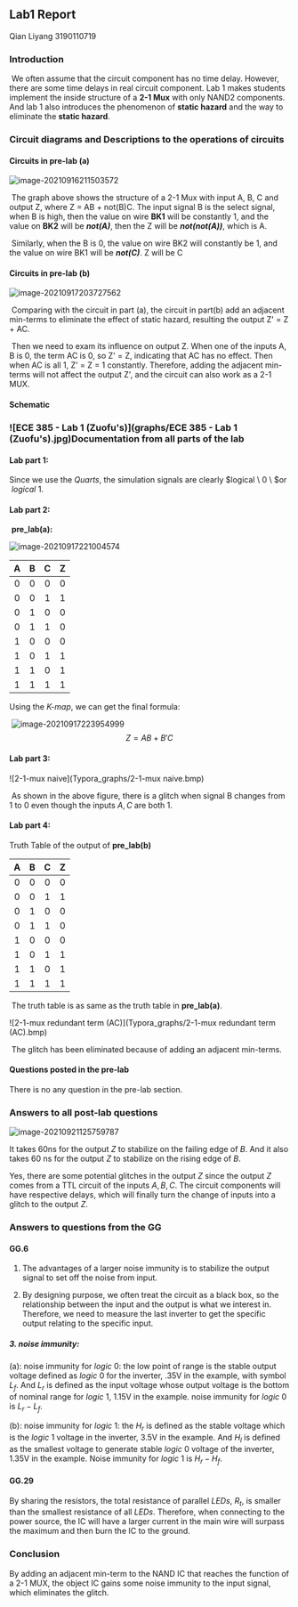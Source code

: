 ## Lab1 Report

Qian Liyang 3190110719

### Introduction

​		We often assume that the circuit component has no time delay. However, there are some time delays in real circuit component. Lab 1 makes students implement the inside structure of a **2-1 Mux** with only NAND2 components. And lab 1 also introduces the phenomenon of **static hazard** and the way to eliminate the **static hazard**. 

### Circuit diagrams and Descriptions to the operations of circuits

#### Circuits in pre-lab (a)

![image-20210916211503572](Typora_graphs/image-20210916211503572.png)

​		The graph above shows the structure of a 2-1 Mux with input A, B, C and output Z, where Z = AB + not(B)C. The input signal B is the select signal, when B is high, then the value on wire **BK1** will be constantly 1, and the value on **BK2** will be ***not(A)***, then the Z will be ***not(not(A))***, which is A.

​		Similarly, when the B is 0, the value on wire BK2 will constantly be 1, and the value on wire BK1 will be ***not(C)***. Z will be C

#### Circuits in pre-lab (b)

![image-20210917203727562](Typora_graphs/image-20210917203727562.png)

​	Comparing with the circuit in part (a), the circuit in part(b) add an adjacent min-terms to eliminate the effect of static hazard, resulting the output Z' = Z + AC. 

​	Then we need to exam its influence on output Z. When one of the inputs A, B is 0, the term AC is 0, so Z' = Z, indicating that AC has no effect. Then when AC is all 1, Z' = Z = 1 constantly. Therefore, adding the adjacent min-terms will not affect the output Z', and the circuit can also work as a 2-1 MUX.

#### Schematic

### ![ECE 385 - Lab 1 (Zuofu's)](graphs/ECE 385 - Lab 1 (Zuofu's).jpg)Documentation from all parts of the lab

#### Lab part 1:

Since we use the $Quarts$, the simulation signals are clearly $logical \ 0 \ $or $\ logical \  1$. 

#### **Lab part 2:**

​	**pre_lab(a):**

![image-20210917221004574](Typora_graphs/image-20210917221004574.png)

|  A   |  B   |  C   |  Z   |
| :--: | :--: | :--: | :--: |
|  0   |  0   |  0   |  0   |
|  0   |  0   |  1   |  1   |
|  0   |  1   |  0   |  0   |
|  0   |  1   |  1   |  0   |
|  1   |  0   |  0   |  0   |
|  1   |  0   |  1   |  1   |
|  1   |  1   |  0   |  1   |
|  1   |  1   |  1   |  1   |

Using the *K-map*, we can get the final formula:

​	![image-20210917223954999](Typora_graphs/image-20210917223954999.png)
$$
Z = AB + B'C
$$

#### Lab part 3:

![2-1-mux naive](Typora_graphs/2-1-mux naive.bmp)

​	As shown in the above figure, there is a glitch when signal B changes from 1 to 0 even though the inputs $A, C$ are both 1. 

#### Lab part 4:

Truth Table of the output of **pre_lab(b)**

|  A   |  B   |  C   |  Z   |
| :--: | :--: | :--: | :--: |
|  0   |  0   |  0   |  0   |
|  0   |  0   |  1   |  1   |
|  0   |  1   |  0   |  0   |
|  0   |  1   |  1   |  0   |
|  1   |  0   |  0   |  0   |
|  1   |  0   |  1   |  1   |
|  1   |  1   |  0   |  1   |
|  1   |  1   |  1   |  1   |

​	The truth table is as same as the truth table in **pre_lab(a)**. 

![2-1-mux redundant term (AC)](Typora_graphs/2-1-mux redundant term (AC).bmp)

​	The glitch has been eliminated because of adding an adjacent min-terms. 

#### Questions posted in the pre-lab

There is no any question in the pre-lab section. 

### Answers to all post-lab questions

![image-20210921125759787](graphs/image-20210921125759787.png)

It takes 60ns for the output $Z$ to stabilize on the failing edge of $B$. And it also takes 60 ns for the output $Z$ to stabilize on the rising edge of $B$. 

Yes, there are some potential glitches in the output $Z$ since the output $Z$ comes from a TTL circuit of the inputs $A,B,C$. The circuit components will have respective delays, which will finally turn the change of inputs into a glitch to the output $Z$.  

### Answers to questions from the GG

#### GG.6

1. The advantages of a larger noise immunity is to stabilize the output signal to set off the noise from input.

2. By designing purpose, we often treat the circuit as a black box, so the relationship between the input and the output is what we interest in. Therefore, we need to measure the last inverter to get the specific output relating to the specific input.

##### 3. noise immunity:

(a): noise immunity for $logic \ 0$: the low point of range is the stable output voltage defined as $logic \ 0$ for the inverter, .35V in the example, with symbol $L_f$. And $L_r$ is defined as the input voltage whose output voltage is the bottom of nominal range for $logic \ 1$, 1.15V in the example. noise immunity for $logic \ 0$ is $L_r - L_f$.

(b): noise immunity for $logic \ 1$: the $H_r$ is defined as the stable voltage which is the $logic \ 1$ voltage in the inverter, 3.5V in the example. And $H_l$ is defined as the smallest voltage to generate stable $logic \ 0$ voltage of the inverter, 1.35V in the example. Noise immunity for $logic \ 1$ is $H_r - H_f$.

#### GG.29 

By sharing the resistors, the total resistance of parallel $LEDs$, $R_t$, is smaller than the smallest resistance of all $LEDs$. Therefore, when connecting to the power source, the IC will have a larger current in the main wire will surpass the maximum and then burn the IC to the ground.  

### Conclusion

By adding an adjacent min-term to the NAND IC that reaches the function of a 2-1 MUX, the object IC gains some noise immunity to the input signal, which eliminates the glitch.


